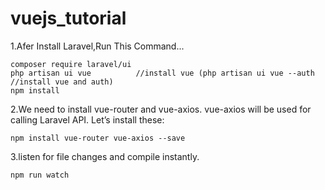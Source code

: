 # vuejs_tutorial

1.Afer Install Laravel,Run This Command...
~~~
composer require laravel/ui
php artisan ui vue			//install vue (php artisan ui vue --auth //install vue and auth)
npm install
~~~
2.We need to install vue-router and vue-axios. vue-axios will be used for calling Laravel API. Let’s install these:
~~~
npm install vue-router vue-axios --save
~~~
3.listen for file changes and compile instantly.
~~~
npm run watch
~~~
